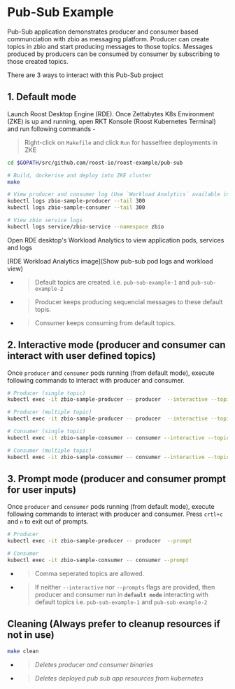 # Pub-Sub Example

Pub-Sub application demonstrates producer and consumer based communciation with zbio as messaging platform.
Producer can create topics in zbio and start producing messages to those topics.
Messages produced by producers can be consumed by consumer by subscribing to those created topics.

There are 3 ways to interact with this Pub-Sub project

## 1. Default mode

Launch Roost Desktop Engine (RDE). Once Zettabytes K8s Environment  (ZKE) is up and running, open RKT Konsole (Roost Kubernetes Terminal) and run following commands -

> Right-click on `Makefile` and click `Run` for hasselfree deployments in ZKE

```bash
cd $GOPATH/src/github.com/roost-io/roost-example/pub-sub

# Build, dockerise and deploy into ZKE cluster
make

# View producer and consumer log (Use `Workload Analytics` available in RDE desktop for better insights on deployed application)
kubectl logs zbio-sample-producer --tail 300
kubectl logs zbio-sample-consumer --tail 300

# View zbio service logs
kubectl logs service/zbio-service --namespace zbio
```

Open RDE desktop's Workload Analytics to view application pods, services and logs

[RDE Workload Analytics image](Show pub-sub pod logs and workload view)

- > Default topics are created. i.e. `pub-sub-example-1` and `pub-sub-example-2`
- > Producer keeps producing sequencial messages to these default topis.
- > Consumer keeps consuming from default topics.

## 2. Interactive mode (producer and consumer can interact with user defined topics)

Once `producer` and `consumer` pods running (from default mode), execute following commands to interact with producer and consumer.

```bash
# Producer (single topic)
kubectl exec -it zbio-sample-producer -- producer  --interactive --topic=pub-sub-interactive-1 --message="Sent message from producer interactively"

# Producer (multiple topic)
kubectl exec -it zbio-sample-producer -- producer  --interactive --topic=pub-sub-interactive-1,pub-sub-interactive-1 --message="Sent message from producer interactively to multiple topics"

# Consumer (single topic)
kubectl exec -it zbio-sample-consumer -- consumer --interactive --topic=pub-sub-interactive-1

# Consumer (multiple topic)
kubectl exec -it zbio-sample-consumer -- consumer --interactive --topic=pub-sub-interactive-1,pub-sub-interactive-2
```

## 3. Prompt mode (producer and consumer prompt for user inputs)

Once `producer` and `consumer` pods running (from default mode), execute following commands to interact with producer and consumer. Press `crtl+c` and `n` to exit out of prompts.

```bash
# Producer
kubectl exec -it zbio-sample-producer -- producer  --prompt

# Consumer
kubectl exec -it zbio-sample-consumer -- consumer --prompt
```

- > Comma seperated topics are allowed.
- > If neither `--interactive` nor `--prompts` flags are provided, then producer and consumer run in **`default mode`** interacting with default topics i.e. `pub-sub-example-1` and `pub-sub-example-2`

## Cleaning (Always prefer to cleanup resources if not in use)

```bash
make clean
```

- > _Deletes producer and consumer binaries_
- > _Deletes deployed pub sub app resources from kubernetes_
